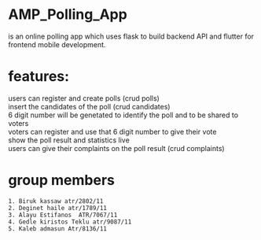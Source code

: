 # AMP_Polling_App
is an online polling app which uses flask to build backend API and flutter for frontend mobile development.
# features:
  users can register and create polls (crud polls)  
  insert the candidates of the poll (crud candidates)  
  6 digit number will be genetated to identify the poll and to be shared to voters  
  voters can register and use that 6 digit number to give their vote  
  show the poll result and statistics live  
  users can give their complaints on the poll result (crud complaints)  
  
  # group members
    1. Biruk kassaw atr/2802/11
    2. Deginet haile atr/1789/11
    3. Alayu Estifanos  ATR/7067/11
    4. Gedle kiristos Teklu atr/9087/11
    5. Kaleb admasun Atr/8136/11
